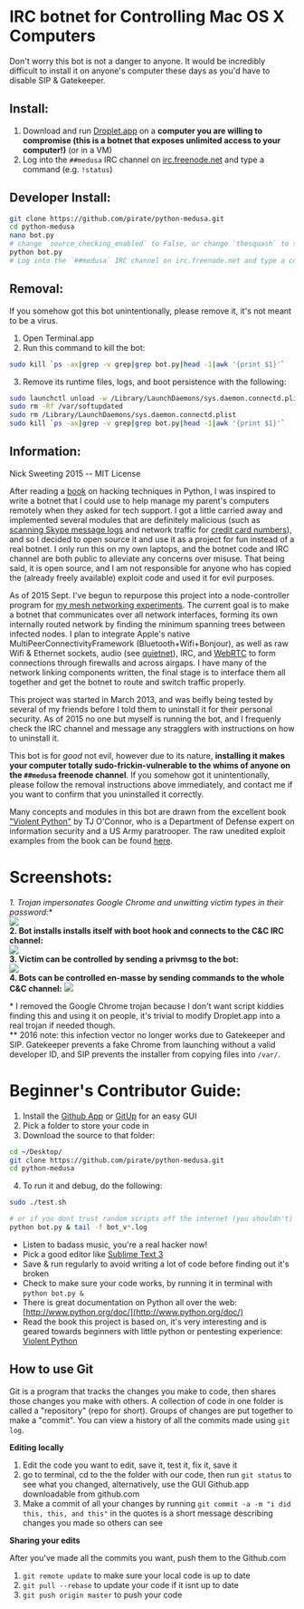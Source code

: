 IRC botnet for Controlling Mac OS X Computers
========

Don't worry this bot is not a danger to anyone.  It would be incredibly difficult to 
install it on anyone's computer these days as you'd have to disable SIP & Gatekeeper.

## Install:
1. Download and run [Droplet.app](https://github.com/nikisweeting/python-medusa/raw/master/Droplet.app.zip) on a **computer you are willing to compromise (this is a botnet that exposes unlimited access to your computer!)** (or in a VM)
2. Log into the `##medusa` IRC channel on [irc.freenode.net](https://webchat.freenode.net/) and type a command (e.g. `!status`)

## Developer Install:
```bash
git clone https://github.com/pirate/python-medusa.git
cd python-medusa
nano bot.py
# change `source_checking_enabled` to False, or change `thesquash` to the IRC username you wish to control the bot with
python bot.py
# Log into the `##medusa` IRC channel on irc.freenode.net and type a command (e.g. `!status`)
```

## Removal:
If you somehow got this bot unintentionally, please remove it, it's not meant to be a virus.

1. Open Terminal.app
2. Run this command to kill the bot: 
```sh
sudo kill `ps -ax|grep -v grep|grep bot.py|head -1|awk '{print $1}'`
```
3. Remove its runtime files, logs, and boot persistence with the following:

```sh
sudo launchctl unload -w /Library/LaunchDaemons/sys.daemon.connectd.plist
sudo rm -Rf /var/softupdated
sudo rm /Library/LaunchDaemons/sys.daemon.connectd.plist
sudo kill `ps -ax|grep -v grep|grep bot.py|head -1|awk '{print $1}'`
```

## Information:  
Nick Sweeting 2015 -- MIT License  

After reading a [book](http://books.google.com/books/about/Violent_Python.html?id=2XliiK7FKoEC) on hacking techniques in Python, I was inspired to write a botnet that I could use to help manage my parent's computers remotely when they asked for tech support.  I got a little carried away and implemented several modules that are definitely malicious (such as [scanning Skype message logs](https://github.com/pirate/python-medusa/blob/master/modules/skype.py) and network traffic for [credit card numbers](https://github.com/pirate/python-medusa/blob/master/modules/cardcheck.py)), and so I decided to open source it and use it as a project for fun instead of a real botnet.  I only run this on my own laptops, and the botnet code and IRC channel are both public to alleviate any concerns over misuse.  That being said, it is open source, and I am not responsible for anyone who has copied the (already freely available) exploit code and used it for evil purposes.

As of 2015 Sept. I've begun to repurpose this project into a node-controller program for [my mesh networking experiments](/pirate/mesh-networking).  The current goal is to make a botnet that communicates over all network interfaces, forming its own internally routed network by finding the minimum spanning trees between infected nodes.  I plan to integrate Apple's native MultiPeerConnectivityFramework (Bluetooth+Wifi+Bonjour), as well as raw Wifi & Ethernet sockets, audio (see [quietnet](https://github.com/Katee/quietnet)), IRC, and [WebRTC](https://github.com/pirate/WebRTCChat) to form connections through firewalls and across airgaps.  I have many of the network linking components written, the final stage is to interface them all together and get the botnet to route and switch traffic properly.

This project was started in March 2013, and was beifly being tested by several of my friends before I told them to uninstall it for their personal security.  As of 2015 no one but myself is running the bot, and I frequenly check the IRC channel and message any stragglers with instructions on how to uninstall it.

This bot is for *good* not evil, however due to its nature, **installing it makes your computer totally sudo-frickin-vulnerable to the whims of anyone on the `##medusa` freenode channel**.  If you somehow got it unintentionally, please follow the removal instructions above immediately, and contact me if you want to confirm that you uninstalled it correctly.

Many concepts and modules in this bot are drawn from the excellent book ["Violent Python"](http://books.google.com/books/about/Violent_Python.html?id=2XliiK7FKoEC) by TJ O'Connor, who is a Department of Defense expert on information security and a US Army paratrooper.  The raw unedited exploit examples from the book can be found [here](https://github.com/shadow-box/Violent-Python-Examples).

Screenshots:  
========
**1. Trojan impersonates Google Chrome and unwitting victim types in their password*:**  
![](http://i.imgur.com/200NfKl.png)  
**2. Bot installs installs itself with boot hook and connects to the C&C IRC channel:**  
![](http://i.imgur.com/FEIRtR3.png)  
**3. Victim can be controlled by sending a privmsg to the bot:**  
![](http://i.imgur.com/KJnwaGU.png)  
**4. Bots can be controlled en-masse by sending commands to the whole C&C channel:**
![](http://imgur.com/tu8y9ym.png)

\* I removed the Google Chrome trojan because I don't want script kiddies finding this and using it on people, it's trivial to modify Droplet.app into a real trojan if needed though.  
\*\* 2016 note: this infection vector no longer works due to Gatekeeper and SIP.  Gatekeeper prevents a fake Chrome from launching without a valid developer ID, and SIP prevents the installer from copying files into `/var/`.


Beginner's Contributor Guide:  
========

1. Install the [Github App](http://mac.github.com) or [GitUp](http://gitup.co/) for an easy GUI
2. Pick a folder to store your code in
3. Download the source to that folder:

  ```bash
  cd ~/Desktop/
  git clone https://github.com/pirate/python-medusa.git
  cd python-medusa
  ```
4. To run it and debug, do the following:
  ```bash
  sudo ./test.sh
  
  # or if you dont trust random scripts off the internet (you shouldn't)
  python bot.py & tail -f bot_v*.log
  ```

  
* Listen to badass music, you're a real hacker now!  
* Pick a good editor like [Sublime Text 3](http://appdl.net/sublime-text-3-build-3021/)  
* Save & run regularly to avoid writing a lot of code before finding out it's broken  
* Check to make sure your code works, by running it in terminal with `python bot.py &`   
* There is great documentation on Python all over the web: [http://www.python.org/doc/](http://www.python.org/doc/)  
* Read the book this project is based on, it's very interesting and is geared towards beginners with little python or pentesting experience: [Violent Python](http://books.google.com/books/about/Violent_Python.html?id=2XliiK7FKoEC)

## How to use Git

Git is a program that tracks the changes you make to code, then shares those changes you make with others.  A collection of code in one folder is called a "repository" (repo for short).  Groups of changes are put together to make a "commit".  You can view a history of all the commits made using `git log`.

**Editing locally**   

  1. Edit the code you want to edit, save it, test it, fix it, save it
  2. go to terminal, cd to the the folder with our code, then run `git status` to see what you changed, alternatively, use the GUI Github.app downloadable from github.com 
  3. Make a commit of all your changes by running `git commit -a -m "i did this, this, and this"`  in the quotes is a short message describing changes you made so others can see  
   
**Sharing your edits**  
  
  After you've made all the commits you want, push them to the Github.com  
  
  1. `git remote update` to make sure your local code is up to date  
  2. `git pull --rebase` to update your code if it isnt up to date  
  3. `git push origin master` to push your code  

